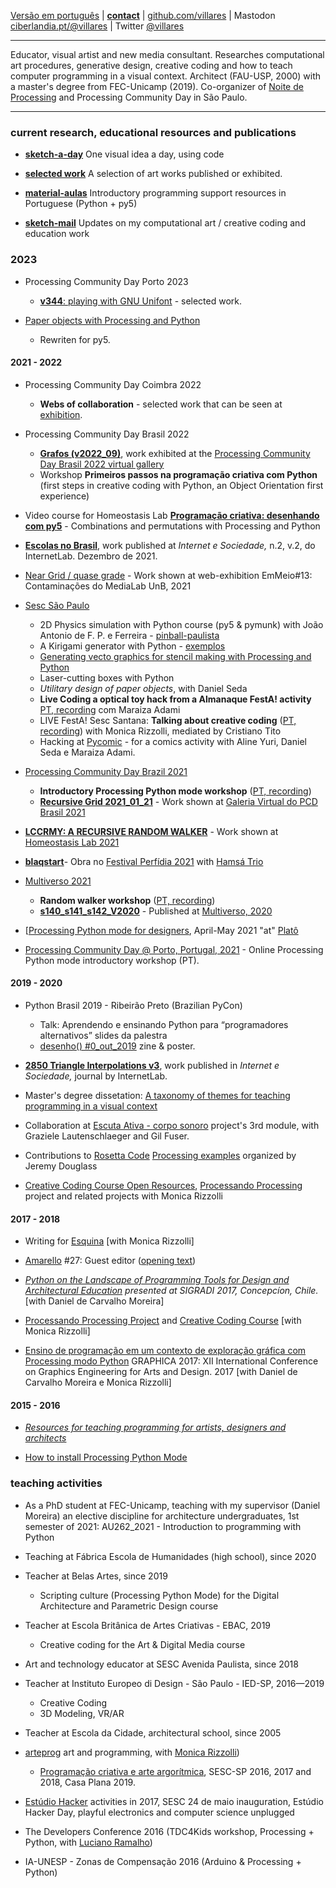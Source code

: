 
 [Versão em português](README.md)
 | [**contact**](http://abav.lugaralgum.com/contato)
 | [github.com/villares](http://github.com/villares)
 | Mastodon <a rel="me" href="https://ciberlandia.pt/@villares">ciberlandia.pt/@villares</a>
 | Twitter [@villares](http://twitter.com/villares)
 
----

Educator, visual artist and new media consultant. Researches computational art procedures, generative design, creative coding and how to teach computer programming in a visual context. Architect (FAU-USP, 2000) with a master's degree from FEC-Unicamp (2019). Co-organizer of [Noite de Processing](https://garoa.net.br/wiki/Noite_de_Processing) and Processing Community Day in São Paulo.

----

### current research, educational resources and publications

- [**sketch-a-day**](https://abav.lugaralgum.com/sketch-a-day) One visual idea a day, using code

- [**selected work**](selected-work/index-EN.md) A selection of art works published or exhibited.

- [**material-aulas**](https://abav.lugaralgum.com/material-aulas) Introductory programming support resources in Portuguese (Python + py5)

- [**sketch-mail**](https://abav.lugaralgum.com/sketch-mail) Updates on my computational art / creative coding and education work

### 2023


- Processing Community Day Porto 2023
   - [**v344**: playing with GNU Unifont](abav.lugaralgum.com/selected-work/v344/) - selected work.

- [Paper objects with Processing and Python](https://abav.lugaralgum.com/Paper-objects-with-Processing-and-Python/) 
   - Rewriten for py5.

#### 2021 - 2022

- Processing Community Day Coimbra 2022
    - **Webs of collaboration** - selected work that can be seen at [exhibition](https://pcdcoimbra.dei.uc.pt/2022/).

- Processing Community Day Brasil 2022
     - [**Grafos (v2022_09)**](https://abav.lugaralgum.com/selected-work/grafos-2022-09/), work exhibited at the [Processing Community Day Brasil 2022 virtual gallery](https://pcd2022.encontrosdigitais.com.br/galeria/)
     - Workshop **Primeiros passos na programação criativa com Python** (first steps in creative coding with Python, an Object Orientation first experience)
     
- Video course for Homeostasis Lab [**Programação criativa: desenhando com py5**](https://homeostasislab.org/cursos/info/131) - Combinations and permutations with Processing and Python

- [**Escolas no Brasil**](https://revista.internetlab.org.br/escolas-no-brasil/), work published at *Internet e Sociedade,* n.2, v.2, do InternetLab. Dezembro de 2021.
 
- [Near Grid / quase grade](https://emmeio13.medialab.unb.br/near-grid/) - Work shown at web-exhibition EmMeio#13: Contaminações do MediaLab UnB, 2021 

- [Sesc São Paulo](https://sescsp.org.br)
     -  2D Physics simulation with Python course (py5 & pymunk) with João Antonio de F. P. e Ferreira - [pinball-paulista](https://github.com/villares/pymunk-pinball-paulista)
     -  A Kirigami generator with Python - [exemplos](https://gist.github.com/villares/76f574c4eb750c68fbbb360d7f1754bb)
     -  [Generating vecto graphics for stencil making with Processing and Python](https://github.com/villares/py_estencil)
     -  Laser-cutting boxes with Python
     -  *Utilitary design of paper objects*, with Daniel Seda
     -  **Live Coding a optical toy hack from a Almanaque FestA! activity** [PT, recording](https://www.youtube.com/watch?v=olSL2MdzKNk) com Maraiza Adami
     -  LIVE FestA! Sesc Santana: **Talking about creative coding** ([PT, recording](https://www.youtube.com/watch?v=tUqXdc9SJCs)) with Monica Rizzolli, mediated by Cristiano Tito
     -  Hacking at [Pycomic](http://github.com/webtiras) - for a comics activity with Aline Yuri, Daniel Seda e Maraiza Adami.

- [Processing Community Day Brazil 2021](https://pcd.encontrosdigitais.com.br)
    - **Introductory Processing Python mode workshop** ([PT, recording](https://youtu.be/Lhk3huuxs3g)) 
    - [**Recursive Grid 2021_01_21**](https://abav.lugaralgum.com/selected-work/recursive-grid/) - Work shown at [Galeria Virtual do PCD Brasil 2021](https://pcd.encontrosdigitais.com.br/galeria/) 
      
- [**LCCRMY: A RECURSIVE RANDOM WALKER**](https://abav.lugaralgum.com/selected-work/LCCRMY_v2021_04_30/) - Work shown at [Homeostasis Lab 2021](https://homeostasislab.org/)

- [**blaqstart**](https://www.lugaralgum.com/hamsatrio/blaqstar/)- Obra no [Festival Perfídia 2021](https://www.plataformaperfidia.com/perfidia-online-2021) with [Hamsá Trio](https://hamsatrio.lugaralgum.com)

- [Multiverso 2021](https://multiverso.cc)
     - **Random walker workshop** ([PT, recording](https://www.youtube.com/watch?v=frwHqc5SBGc))
     - [**s140_s141_s142_V2020**](https://abav.lugaralgum.com/selected-work/s140_s141_s142_v2020) - Published at [Multiverso, 2020](https://multiverso-docs.s3-sa-east-1.amazonaws.com/multiverso-1a-edicao.pdf)

- [[Processing Python mode for designers](https://plato.studio/Programacao-para-designers), April-May 2021 "at" [Platô](https://plato.studio)

- [Processing Community Day @ Porto, Portugal, 2021](https://pcd.fba.up.pt/2021/) - Online Processing Python mode introductory workshop (PT).
 
#### 2019 - 2020

- Python Brasil 2019 - Ribeirão Preto (Brazilian PyCon)

    - Talk: Aprendendo e ensinando Python para “programadores alternativos” slides da palestra
    - [desenho() #0_out_2019](https://desenho.lugaralgum.com) zine & poster.

- [**2850 Triangle Interpolations v3**](https://revista.internetlab.org.br/2850-interpolações-de-triângulos-v3/), work published in *Internet e Sociedade,* journal by InternetLab.

- Master's degree dissetation: [A taxonomy of themes for teaching programming in a visual context](https://abav.lugaralgum.com/mestrado/)

- Collaboration at [Escuta Ativa - corpo sonoro](https://grazielelautenschlaeger.com/portfolio/escuta-ativa/) project's 3rd module, with Graziele Lautenschlaeger and Gil Fuser.

- Contributions to [Rosetta Code](https://rosettacode.org/wiki/Category:Processin) [Processing examples](https://github.com/jeremydouglass/rosetta_examples_p5) organized by Jeremy Douglass

- [Creative Coding Course Open Resources](http://arteprog.space/programacao-criativa), [Processando Processing](http://arteprog.space/Processando-Processing) project and related projects with Monica Rizzolli


#### 2017 - 2018

- Writing for [Esquina](http://www.esquina.net.br/author/alexandre-vilares/) [with Monica Rizzolli]

- [Amarello](http://www.amarello.com.br) #27: Guest editor ([opening text](https://github.com/villares/villares.github.io/blob/master/assets/editorial_Amarello%2327.pdf))

- *[Python on the Landscape of Programming Tools for Design and Architectural Education](https://villares.github.io/mestrado/VILLARES_MOREIRA_SIGRADI_2017) presented at SIGRADI 2017, Concepcíon, Chile.* [with Daniel de Carvalho Moreira]

- [Processando Processing Project](http://arteprog.space/processando-processing) and [Creative Coding Course](http://arteprog.space/programacao-criativa) [with Monica Rizzolli]

- [Ensino de programação em um contexto de exploração gráfica com Processing modo Python](https://villares.github.io/mestrado/VILLARES_MOREIRA_GOMES_GRAPHICA_2017) GRAPHICA 2017: XII International Conference on Graphics Engineering for Arts and Design. 2017 [with Daniel de Carvalho Moreira e Monica Rizzolli]

#### 2015 - 2016

- *[Resources for teaching programming for artists, designers and architects](https://github.com/villares/Resources-for-teaching-programming)*

- [How to install Processing Python Mode](http://villares.github.io/como-instalar-o-processing-modo-python/index-EN) 

### teaching activities

- As a PhD student at FEC-Unicamp, teaching with my supervisor (Daniel Moreira) an elective discipline for architecture undergraduates, 1st semester of 2021: AU262_2021 - Introduction to programming with Python

- Teaching at Fábrica Escola de Humanidades (high school), since 2020

- Teacher at Belas Artes, since 2019
  - Scripting culture (Processing Python Mode) for the Digital Architecture and Parametric Design course

- Teacher at Escola Britânica de Artes Criativas - EBAC, 2019
  - Creative coding for the Art & Digital Media course

- Art and technology educator at SESC Avenida Paulista, since 2018

- Teacher at Instituto Europeo di Design - São Paulo - IED-SP, 2016—2019
  - Creative Coding 
  - 3D Modeling, VR/AR
  
- Teacher at Escola da Cidade, architectural school, since 2005
  
- [arteprog](http://arteprog.space) art and programming, with [Monica Rizzolli](https://github.com/monicarizzolli))
  - [Programação criativa e arte argorítmica](http://arteprog.space/programacao-criative), SESC-SP 2016, 2017 and 2018, Casa Plana 2019.

- [Estúdio Hacker](estudiohacker.io) activities in 2017, SESC 24 de maio inauguration, Estúdio Hacker Day, playful electronics and computer science unplugged
  
- The Developers Conference 2016 (TDC4Kids workshop, Processing + Python, with [Luciano Ramalho](https://github.com/ramalho))

- IA-UNESP - Zonas de Compensação 2016 (Arduino & Processing + Python)

